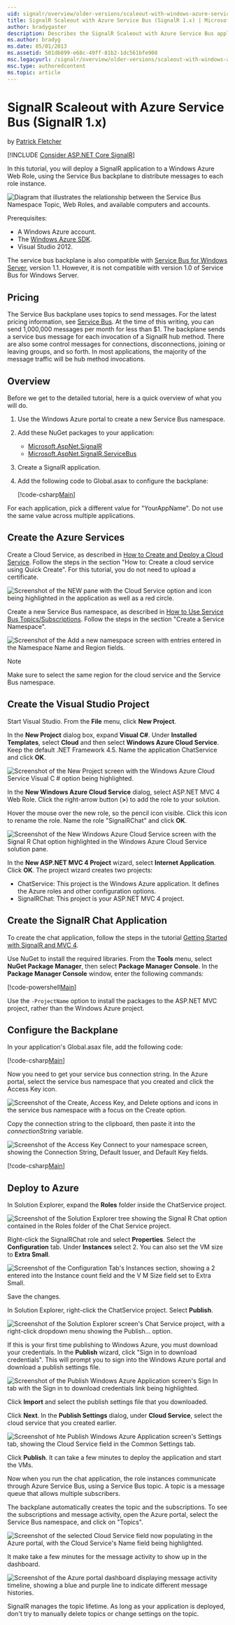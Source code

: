 ```yaml
---
uid: signalr/overview/older-versions/scaleout-with-windows-azure-service-bus
title: SignalR Scaleout with Azure Service Bus (SignalR 1.x) | Microsoft Docs
author: bradygaster
description: Describes the SignalR Scaleout with Azure Service Bus application and provides pricing and an overview on how to deploy to Azure.
ms.author: bradyg
ms.date: 05/01/2013
ms.assetid: 501db899-e68c-49ff-81b2-1dc561bfe908
msc.legacyurl: /signalr/overview/older-versions/scaleout-with-windows-azure-service-bus
msc.type: authoredcontent
ms.topic: article
---
```

# SignalR Scaleout with Azure Service Bus (SignalR 1.x)

by [Patrick Fletcher](https://github.com/pfletcher)

[!INCLUDE [Consider ASP.NET Core SignalR](~/includes/signalr/signalr-version-disambiguation.md)]

In this tutorial, you will deploy a SignalR application to a Windows Azure Web Role, using the Service Bus backplane to distribute messages to each role instance.

![Diagram that illustrates the relationship between the Service Bus Namespace Topic, Web Roles, and available computers and accounts.](scaleout-with-windows-azure-service-bus/_static/image1.png)

Prerequisites:

- A Windows Azure account.
- The [Windows Azure SDK](https://go.microsoft.com/fwlink/?linkid=254364&amp;clcid=0x409).
- Visual Studio 2012.

The service bus backplane is also compatible with [Service Bus for Windows Server](https://msdn.microsoft.com/library/windowsazure/dn282144.aspx), version 1.1. However, it is not compatible with version 1.0 of Service Bus for Windows Server.

## Pricing

The Service Bus backplane uses topics to send messages. For the latest pricing information, see [Service Bus](https://azure.microsoft.com/pricing/details/service-bus/). At the time of this writing, you can send 1,000,000 messages per month for less than $1. The backplane sends a service bus message for each invocation of a SignalR hub method. There are also some control messages for connections, disconnections, joining or leaving groups, and so forth. In most applications, the majority of the message traffic will be hub method invocations.

## Overview

Before we get to the detailed tutorial, here is a quick overview of what you will do.

1. Use the Windows Azure portal to create a new Service Bus namespace.
2. Add these NuGet packages to your application: 

    - [Microsoft.AspNet.SignalR](https://nuget.org/packages/Microsoft.AspNet.SignalR)
    - [Microsoft.AspNet.SignalR.ServiceBus](https://www.nuget.org/packages/SignalR.WindowsAzureServiceBus)
3. Create a SignalR application.
4. Add the following code to Global.asax to configure the backplane: 

    [!code-csharp[Main](scaleout-with-windows-azure-service-bus/samples/sample1.cs)]

For each application, pick a different value for "YourAppName". Do not use the same value across multiple applications.

## Create the Azure Services

Create a Cloud Service, as described in [How to Create and Deploy a Cloud Service](/azure/cloud-services/cloud-services-how-to-create-deploy). Follow the steps in the section "How to: Create a cloud service using Quick Create". For this tutorial, you do not need to upload a certificate.

![Screenshot of the NEW pane with the Cloud Service option and icon being highlighted in the application as well as a red circle.](scaleout-with-windows-azure-service-bus/_static/image2.png)

Create a new Service Bus namespace, as described in [How to Use Service Bus Topics/Subscriptions](/azure/service-bus-messaging/service-bus-dotnet-how-to-use-topics-subscriptions). Follow the steps in the section "Create a Service Namespace".

![Screenshot of the Add a new namespace screen with entries entered in the Namespace Name and Region fields.](scaleout-with-windows-azure-service-bus/_static/image3.png)

> [!NOTE]
> Make sure to select the same region for the cloud service and the Service Bus namespace.

## Create the Visual Studio Project

Start Visual Studio. From the **File** menu, click **New Project**.

In the **New Project** dialog box, expand **Visual C#**. Under **Installed Templates**, select **Cloud** and then select **Windows Azure Cloud Service**. Keep the default .NET Framework 4.5. Name the application ChatService and click **OK**.

![Screenshot of the New Project screen with the Windows Azure Cloud Service Visual C # option being highlighted.](scaleout-with-windows-azure-service-bus/_static/image4.png)

In the **New Windows Azure Cloud Service** dialog, select ASP.NET MVC 4 Web Role. Click the right-arrow button (**&gt;**) to add the role to your solution.

Hover the mouse over the new role, so the pencil icon visible. Click this icon to rename the role. Name the role "SignalRChat" and click **OK**.

![Screenshot of the New Windows Azure Cloud Service screen with the Signal R Chat option highlighted in the Windows Azure Cloud Service solution pane.](scaleout-with-windows-azure-service-bus/_static/image5.png)

In the **New ASP.NET MVC 4 Project** wizard, select **Internet Application**. Click **OK**. The project wizard creates two projects:

- ChatService: This project is the Windows Azure application. It defines the Azure roles and other configuration options.
- SignalRChat: This project is your ASP.NET MVC 4 project.

## Create the SignalR Chat Application

To create the chat application, follow the steps in the tutorial [Getting Started with SignalR and MVC 4](tutorial-getting-started-with-signalr-and-mvc-4.md).

Use NuGet to install the required libraries. From the **Tools** menu, select **NuGet Package Manager**, then select **Package Manager Console**. In the **Package Manager Console** window, enter the following commands:

[!code-powershell[Main](scaleout-with-windows-azure-service-bus/samples/sample2.ps1)]

Use the `-ProjectName` option to install the packages to the ASP.NET MVC project, rather than the Windows Azure project.

## Configure the Backplane

In your application's Global.asax file, add the following code:

[!code-csharp[Main](scaleout-with-windows-azure-service-bus/samples/sample3.cs)]

Now you need to get your service bus connection string. In the Azure portal, select the service bus namespace that you created and click the Access Key icon.

![Screenshot of the Create, Access Key, and Delete options and icons in the service bus namespace with a focus on the Create option.](scaleout-with-windows-azure-service-bus/_static/image6.png)

Copy the connection string to the clipboard, then paste it into the *connectionString* variable.

![Screenshot of the Access Key Connect to your namespace screen, showing the Connection String, Default Issuer, and Default Key fields.](scaleout-with-windows-azure-service-bus/_static/image7.png)

[!code-csharp[Main](scaleout-with-windows-azure-service-bus/samples/sample4.cs)]

## Deploy to Azure

In Solution Explorer, expand the **Roles** folder inside the ChatService project.

![Screenshot of the Solution Explorer tree showing the Signal R Chat option contained in the Roles folder of the Chat Service project.](scaleout-with-windows-azure-service-bus/_static/image8.png)

Right-click the SignalRChat role and select **Properties**. Select the **Configuration** tab. Under **Instances** select 2. You can also set the VM size to **Extra Small**.

![Screenshot of the Configuration Tab's Instances section, showing a 2 entered into the Instance count field and the V M Size field set to Extra Small.](scaleout-with-windows-azure-service-bus/_static/image9.png)

Save the changes.

In Solution Explorer, right-click the ChatService project. Select **Publish**.

![Screenshot of the Solution Explorer screen's Chat Service project, with a right-click dropdown menu showing the Publish... option.](scaleout-with-windows-azure-service-bus/_static/image10.png)

If this is your first time publishing to Windows Azure, you must download your credentials. In the **Publish** wizard, click "Sign in to download credentials". This will prompt you to sign into the Windows Azure portal and download a publish settings file.

![Screenshot of the Publish Windows Azure Application screen's Sign In tab with the Sign in to download credentials link being highlighted.](scaleout-with-windows-azure-service-bus/_static/image11.png)

Click **Import** and select the publish settings file that you downloaded.

Click **Next**. In the **Publish Settings** dialog, under **Cloud Service**, select the cloud service that you created earlier.

![Screenshot of hte Publish Windows Azure Application screen's Settings tab, showing the Cloud Service field in the Common Settings tab.](scaleout-with-windows-azure-service-bus/_static/image12.png)

Click **Publish**. It can take a few minutes to deploy the application and start the VMs.

Now when you run the chat application, the role instances communicate through Azure Service Bus, using a Service Bus topic. A topic is a message queue that allows multiple subscribers.

The backplane automatically creates the topic and the subscriptions. To see the subscriptions and message activity, open the Azure portal, select the Service Bus namespace, and click on "Topics".

![Screenshot of the selected Cloud Service field now populating in the Azure portal, with the Cloud Service's Name field being highlighted.](scaleout-with-windows-azure-service-bus/_static/image13.png)

It make take a few minutes for the message activity to show up in the dashboard.

![Screenshot of the Azure portal dashboard displaying message activity timeline, showing a blue and purple line to indicate different message histories.](scaleout-with-windows-azure-service-bus/_static/image14.png)

SignalR manages the topic lifetime. As long as your application is deployed, don't try to manually delete topics or change settings on the topic.
